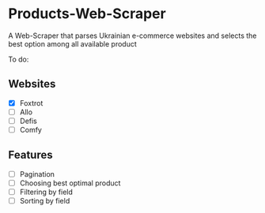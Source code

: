 # Products-Web-Scraper
A Web-Scraper that parses Ukrainian e-commerce websites and selects the best option among all available product

To do:
## Websites
- [x] Foxtrot
- [ ] Allo
- [ ] Defis
- [ ] Comfy

## Features
- [ ] Pagination
- [ ] Choosing best optimal product
- [ ] Filtering by field
- [ ] Sorting by field

